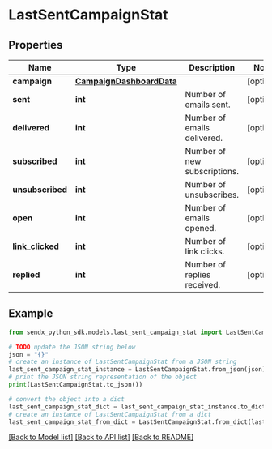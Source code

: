 # LastSentCampaignStat


## Properties

Name | Type | Description | Notes
------------ | ------------- | ------------- | -------------
**campaign** | [**CampaignDashboardData**](CampaignDashboardData.md) |  | [optional] 
**sent** | **int** | Number of emails sent. | [optional] 
**delivered** | **int** | Number of emails delivered. | [optional] 
**subscribed** | **int** | Number of new subscriptions. | [optional] 
**unsubscribed** | **int** | Number of unsubscribes. | [optional] 
**open** | **int** | Number of emails opened. | [optional] 
**link_clicked** | **int** | Number of link clicks. | [optional] 
**replied** | **int** | Number of replies received. | [optional] 

## Example

```python
from sendx_python_sdk.models.last_sent_campaign_stat import LastSentCampaignStat

# TODO update the JSON string below
json = "{}"
# create an instance of LastSentCampaignStat from a JSON string
last_sent_campaign_stat_instance = LastSentCampaignStat.from_json(json)
# print the JSON string representation of the object
print(LastSentCampaignStat.to_json())

# convert the object into a dict
last_sent_campaign_stat_dict = last_sent_campaign_stat_instance.to_dict()
# create an instance of LastSentCampaignStat from a dict
last_sent_campaign_stat_from_dict = LastSentCampaignStat.from_dict(last_sent_campaign_stat_dict)
```
[[Back to Model list]](../README.md#documentation-for-models) [[Back to API list]](../README.md#documentation-for-api-endpoints) [[Back to README]](../README.md)


